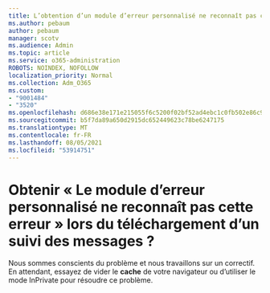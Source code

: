 ```yaml
---
title: L’obtention d’un module d’erreur personnalisé ne reconnaît pas cette erreur lors du téléchargement d’un suivi des messages ?
ms.author: pebaum
author: pebaum
manager: scotv
ms.audience: Admin
ms.topic: article
ms.service: o365-administration
ROBOTS: NOINDEX, NOFOLLOW
localization_priority: Normal
ms.collection: Adm_O365
ms.custom:
- "9001484"
- "3520"
ms.openlocfilehash: d686e38e171e215055f6c5200f02bf52ad4ebc1c0fb502e86c9515a8658e0904
ms.sourcegitcommit: b5f7da89a650d2915dc652449623c78be6247175
ms.translationtype: MT
ms.contentlocale: fr-FR
ms.lasthandoff: 08/05/2021
ms.locfileid: "53914751"
---
```

# <a name="getting-custom-error-module-does-not-recognize-this-error-when-downloading-a-message-trace"></a>Obtenir « Le module d’erreur personnalisé ne reconnaît pas cette erreur » lors du téléchargement d’un suivi des messages ?

Nous sommes conscients du problème et nous travaillons sur un correctif.  En attendant, essayez de vider le **cache** de votre navigateur ou d’utiliser le mode InPrivate pour résoudre ce problème.